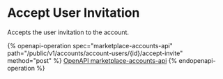 # Accept User Invitation

Accepts the user invitation to the account.

{% openapi-operation spec="marketplace-accounts-api" path="/public/v1/accounts/account-users/{id}/accept-invite" method="post" %}
[OpenAPI marketplace-accounts-api](https://nlpapp0760sda.blob.core.windows.net/public/openapi/marketplace-accounts.json)
{% endopenapi-operation %}
